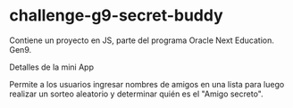 # challenge-g9-secret-buddy
Contiene un proyecto en JS, parte del programa Oracle Next Education. Gen9.

Detalles de la mini App

Permite a los usuarios ingresar nombres de amigos en una lista para luego realizar un sorteo aleatorio y determinar quién es el "Amigo secreto".
